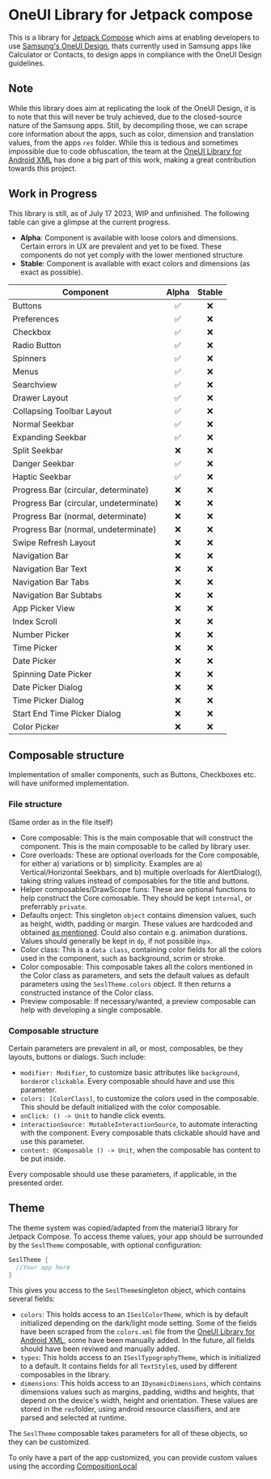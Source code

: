 # OneUI Library for Jetpack compose 
This is a library for [Jetpack Compose](https://developer.android.com/jetpack/compose) which aims at enabling developers to use [Samsung's OneUI Design](https://developer.android.com/jetpack/compose), thats currently used in Samsung apps like Calculator or Contacts, to design apps in compliance with the OneUI Design guidelines.

## Note
While this library does aim at replicating the look of the OneUI Design, it is to note that this will never be truly achieved, due to the closed-source nature 
of the Samsung apps. Still, by decompiling those, we can scrape core information about the apps, such as color, dimension and translation values, from the apps
`res` folder. While this is tedious and sometimes impossible due to code obfuscation, the team at the [OneUI Library for Android XML](https://github.com/OneUIProject)
has done a big part of this work, making a great contribution towards this project.

## Work in Progress
This library is still, as of July 17 2023, WIP and unfinished. The following table can give a glimpse at the current progress.

- **Alpha**: Component is available with loose colors and dimensions. Certain errors in UX are prevalent and yet to be fixed. These components do not yet comply with the lower mentioned structure.
- **Stable**: Component is available with exact colors and dimensions (as exact as possible). 

Component                              | Alpha | Stable
-------------------------------------  | :---: | :--: |
Buttons                                | ✅     | ❌    
Preferences                            | ✅     | ❌    
Checkbox                               | ✅     | ❌    
Radio Button                           | ✅     | ❌    
Spinners                               | ✅     | ❌    
Menus                                  | ✅     | ❌   
Searchview                             | ✅     | ❌    
Drawer Layout                          | ✅     | ❌    
Collapsing Toolbar Layout              | ✅     | ❌    
Normal Seekbar                         | ✅     | ❌    
Expanding Seekbar                      | ✅     | ❌    
Split Seekbar                          | ❌     | ❌    
Danger Seekbar                         | ✅     | ❌    
Haptic Seekbar                         | ✅     | ❌    
Progress Bar (circular, determinate)   | ❌     | ❌        
Progress Bar (circular, undeterminate) | ❌     | ❌        
Progress Bar (normal, determinate)     | ❌     | ❌        
Progress Bar (normal, undeterminate)   | ❌     | ❌        
Swipe Refresh Layout                   | ❌     | ❌        
Navigation Bar                         | ❌     | ❌        
Navigation Bar Text                    | ❌     | ❌        
Navigation Bar Tabs                    | ❌     | ❌        
Navigation Bar Subtabs                 | ❌     | ❌        
App Picker View                        | ❌     | ❌        
Index Scroll                           | ❌     | ❌        
Number Picker                          | ❌     | ❌        
Time Picker                            | ❌     | ❌      
Date Picker                            | ❌     | ❌      
Spinning Date Picker                   | ❌     | ❌      
Date Picker Dialog                     | ❌     | ❌      
Time Picker Dialog                     | ❌     | ❌     
Start End Time Picker Dialog           | ❌     | ❌    
Color Picker                           | ❌     | ❌  


## Composable structure
Implementation of smaller components, such as Buttons, Checkboxes etc. will have uniformed implementation.

### File structure
(Same order as in the file itself)
- Core composable: This is the main composable that will construct the component. This is the main composable to be called by library user.
- Core overloads: These are optional overloads for the Core composable, for either a) variations or b) simplicity. Examples are a) Vertical/Horizontal Seekbars, and b)
  multiple overloads for AlertDialog(), taking string values instead of composables for the title and buttons.
- Helper composables/DrawScope funs: These are optional functions to help construct the Core comosable. They should be kept `ìnternal`, or preferrably `private`.  
- Defaults onject: This singleton `object` contains dimension values, such as height, width, padding or margin. These values are hardcoded and obtained
  [as mentioned](#note). Could also contain e.g. animation durations. Values should generally be kept in `dp`, if not possible in`px`.
- Color class: This is a `data class`, containing color fields for all the colors used in the component, such as background, scrim or stroke.
- Color composable: This composable takes all the colors mentioned in the Color class as parameters, and sets the default values as default parameters using the
  `SeslTheme.colors` object. It then returns a constructed instance of the Color class.
- Preview composable: If necessary/wanted, a preview composable can help with developing a single composable.

### Composable structure
Certain parameters are prevalent in all, or most, composables, be they layouts, buttons or dialogs. Such include:

- `modifier: Modifier`, to customize basic attributes like `background`, `border`or `clickable`. Every composable should have and use this parameter.
- `colors: [ColorClass]`, to customize the colors used in the composable. This should be default initialized with the color composable.
- `onClick: () -> Unit` to handle click events.
- `interactionSource: MutableInteractionSource`, to automate interacting with the component. Every composable thats clickable should have and use this parameter.
- `content: @Composable () -> Unit`, when the composable has content to be put inside.

Every composable should use these parameters, if applicable, in the presented order.

## Theme

The theme system was copied/adapted from the material3 library for Jetpack Compose.
To access theme values, your app should be surrounded by the `SeslTheme` composable, with optional configuration:
```kotlin
SeslTheme {
  //Your app here
}
```

This gives you access to the `SeslTheme`singleton object, which contains several fields:

- `colors`: This holds access to an `ISeslColorTheme`, which is by default initialized depending on the dark/light mode setting.
  Some of the fields have been scraped from the `colors.xml` file from the [OneUI Library for Android XML](https://github.com/OneUIProject), some have been manually added.
  In the future, all fields should have been reviwed and manually added.
- `types`: This holds access to an `ISeslTypographyTheme`, which is initialized to a default. It contains fields for all `TextStyle`s, used by different
  composables in the library.
- `dimensions`: This holds access to an `IDynamicDimensions`, which contains dimensions values such as margins, padding, widths and heights, that depend on
  the device's width, height and orientation. These values are stored in the `res`folder, using android resource classifiers, and are parsed and selected at runtime.

The `SeslTheme` composable takes parameters for all of these objects, so they can be customized.

To only have a part of the app customized, you can provide custom values using the according [CompositionLocal](https://developer.android.com/jetpack/compose/compositionlocal)
























